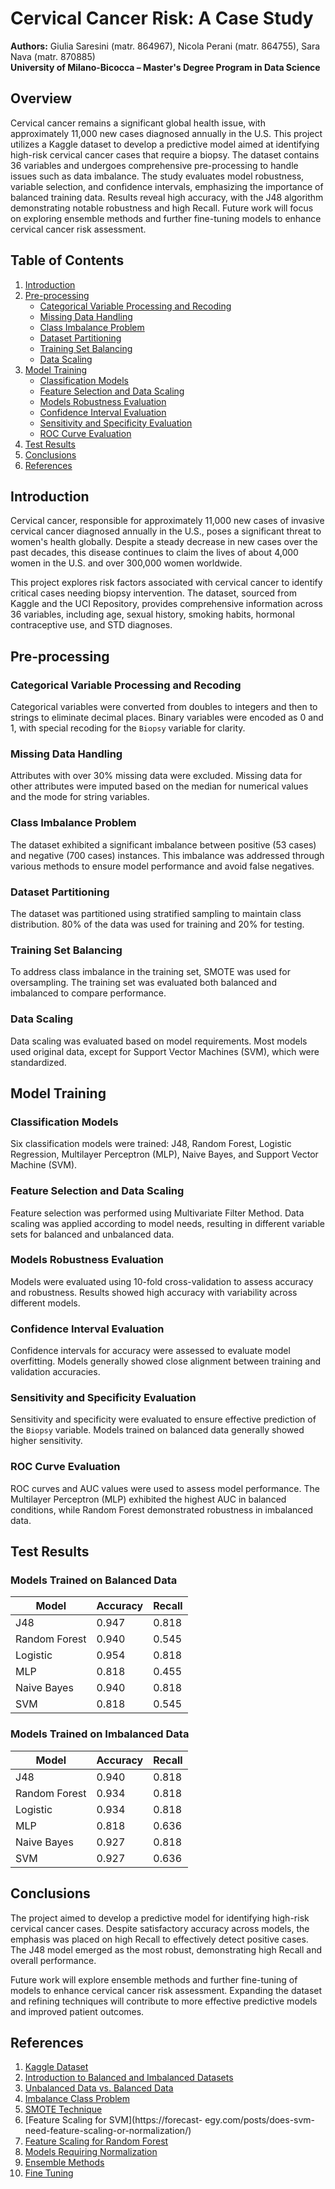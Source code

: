 # Cervical Cancer Risk: A Case Study

**Authors:** Giulia Saresini (matr. 864967), Nicola Perani (matr. 864755), Sara Nava (matr. 870885)  
**University of Milano-Bicocca – Master's Degree Program in Data Science**

## Overview

Cervical cancer remains a significant global health issue, with approximately 11,000 new cases diagnosed annually in the U.S. This project utilizes a Kaggle dataset to develop a predictive model aimed at identifying high-risk cervical cancer cases that require a biopsy. The dataset contains 36 variables and undergoes comprehensive pre-processing to handle issues such as data imbalance. The study evaluates model robustness, variable selection, and confidence intervals, emphasizing the importance of balanced training data. Results reveal high accuracy, with the J48 algorithm demonstrating notable robustness and high Recall. Future work will focus on exploring ensemble methods and further fine-tuning models to enhance cervical cancer risk assessment.

## Table of Contents

1. [Introduction](#introduction)  
2. [Pre-processing](#pre-processing)  
   - [Categorical Variable Processing and Recoding](#categorical-variable-processing-and-recoding)  
   - [Missing Data Handling](#missing-data-handling)  
   - [Class Imbalance Problem](#class-imbalance-problem)  
   - [Dataset Partitioning](#dataset-partitioning)  
   - [Training Set Balancing](#training-set-balancing)  
   - [Data Scaling](#data-scaling)  
3. [Model Training](#model-training)  
   - [Classification Models](#classification-models)  
   - [Feature Selection and Data Scaling](#feature-selection-and-data-scaling)  
   - [Models Robustness Evaluation](#models-robustness-evaluation)  
   - [Confidence Interval Evaluation](#confidence-interval-evaluation)  
   - [Sensitivity and Specificity Evaluation](#sensitivity-and-specificity-evaluation)  
   - [ROC Curve Evaluation](#roc-curve-evaluation)  
4. [Test Results](#test-results)  
5. [Conclusions](#conclusions)  
6. [References](#references)

## Introduction

Cervical cancer, responsible for approximately 11,000 new cases of invasive cervical cancer diagnosed annually in the U.S., poses a significant threat to women's health globally. Despite a steady decrease in new cases over the past decades, this disease continues to claim the lives of about 4,000 women in the U.S. and over 300,000 women worldwide.

This project explores risk factors associated with cervical cancer to identify critical cases needing biopsy intervention. The dataset, sourced from Kaggle and the UCI Repository, provides comprehensive information across 36 variables, including age, sexual history, smoking habits, hormonal contraceptive use, and STD diagnoses.

## Pre-processing

### Categorical Variable Processing and Recoding

Categorical variables were converted from doubles to integers and then to strings to eliminate decimal places. Binary variables were encoded as 0 and 1, with special recoding for the `Biopsy` variable for clarity.

### Missing Data Handling

Attributes with over 30% missing data were excluded. Missing data for other attributes were imputed based on the median for numerical values and the mode for string variables.

### Class Imbalance Problem

The dataset exhibited a significant imbalance between positive (53 cases) and negative (700 cases) instances. This imbalance was addressed through various methods to ensure model performance and avoid false negatives.

### Dataset Partitioning

The dataset was partitioned using stratified sampling to maintain class distribution. 80% of the data was used for training and 20% for testing.

### Training Set Balancing

To address class imbalance in the training set, SMOTE was used for oversampling. The training set was evaluated both balanced and imbalanced to compare performance.

### Data Scaling

Data scaling was evaluated based on model requirements. Most models used original data, except for Support Vector Machines (SVM), which were standardized.

## Model Training

### Classification Models

Six classification models were trained: J48, Random Forest, Logistic Regression, Multilayer Perceptron (MLP), Naive Bayes, and Support Vector Machine (SVM).

### Feature Selection and Data Scaling

Feature selection was performed using Multivariate Filter Method. Data scaling was applied according to model needs, resulting in different variable sets for balanced and unbalanced data.

### Models Robustness Evaluation

Models were evaluated using 10-fold cross-validation to assess accuracy and robustness. Results showed high accuracy with variability across different models.

### Confidence Interval Evaluation

Confidence intervals for accuracy were assessed to evaluate model overfitting. Models generally showed close alignment between training and validation accuracies.

### Sensitivity and Specificity Evaluation

Sensitivity and specificity were evaluated to ensure effective prediction of the `Biopsy` variable. Models trained on balanced data generally showed higher sensitivity.

### ROC Curve Evaluation

ROC curves and AUC values were used to assess model performance. The Multilayer Perceptron (MLP) exhibited the highest AUC in balanced conditions, while Random Forest demonstrated robustness in imbalanced data.

## Test Results

### Models Trained on Balanced Data

| Model           | Accuracy | Recall |
|-----------------|----------|--------|
| J48             | 0.947    | 0.818  |
| Random Forest   | 0.940    | 0.545  |
| Logistic        | 0.954    | 0.818  |
| MLP             | 0.818    | 0.455  |
| Naive Bayes     | 0.940    | 0.818  |
| SVM             | 0.818    | 0.545  |

### Models Trained on Imbalanced Data

| Model           | Accuracy | Recall |
|-----------------|----------|--------|
| J48             | 0.940    | 0.818  |
| Random Forest   | 0.934    | 0.818  |
| Logistic        | 0.934    | 0.818  |
| MLP             | 0.818    | 0.636  |
| Naive Bayes     | 0.927    | 0.818  |
| SVM             | 0.927    | 0.636  |

## Conclusions

The project aimed to develop a predictive model for identifying high-risk cervical cancer cases. Despite satisfactory accuracy across models, the emphasis was placed on high Recall to effectively detect positive cases. The J48 model emerged as the most robust, demonstrating high Recall and overall performance.

Future work will explore ensemble methods and further fine-tuning of models to enhance cervical cancer risk assessment. Expanding the dataset and refining techniques will contribute to more effective predictive models and improved patient outcomes.

## References

1. [Kaggle Dataset](https://www.kaggle.com/datasets/loveall/cervical-cancer-risk-classification)  
2. [Introduction to Balanced and Imbalanced Datasets](https://encord.com/blog/an-introduction-to-balanced-and-imbalanced-datasets-in-machine-learning/)  
3. [Unbalanced Data vs. Balanced Data](https://matloff.wordpress.com/2015/09/29/unbalanced-data-is-a-problem-no-balanced-data-is-worse/)  
4. [Imbalance Class Problem](https://stats.stackexchange.com/questions/227088/when-should-i-balance-classes-in-a-training-data-set)  
5. [SMOTE Technique](https://www.blog.trainindata.com/overcoming-class-imbalance-with-smote/)  
6. [Feature Scaling for SVM](https://forecast- egy.com/posts/does-svm-need-feature-scaling-or-normalization/)  
7. [Feature Scaling for Random Forest](https://forecastegy.com/posts/does-random-forest-need-feature-scaling-or-normalization/)  
8. [Models Requiring Normalization](https://www.yourdatateacher.com/2022/06/13/which-models-require-normalized-data/)  
9. [Ensemble Methods](https://corporatefinanceinstitute.com/resources/data-science/ensemble-methods/)  
10. [Fine Tuning](https://encord.com/blog/training-vs-fine-tuning/#h2)
